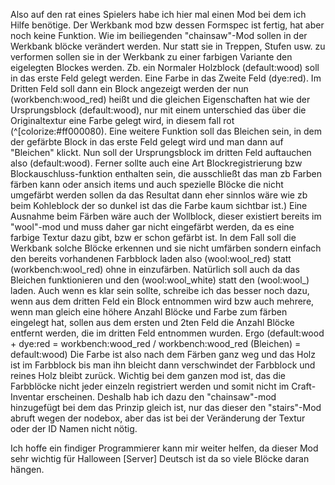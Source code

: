 Also auf den rat eines Spielers habe ich hier mal einen Mod bei dem ich Hilfe benötige.
Der Werkbank mod bzw dessen Formspec ist fertig, hat aber noch keine Funktion.
Wie im beiliegenden "chainsaw"-Mod sollen in der Werkbank blöcke verändert werden.
Nur statt sie in Treppen, Stufen usw. zu verformen sollen sie in der Werkbank
zu einer farbigen Variante den eigelegten Blockes werden.
Zb. ein Normaler Holzblock (default:wood) soll in das erste Feld gelegt werden. Eine
Farbe in das Zweite Feld (dye:red). Im Dritten Feld soll dann ein Block angezeigt werden
der nun (workbench:wood_red) heißt und die gleichen Eigenschaften hat wie der Ursprungsblock
(default:wood), nur mit einem unterschied das über die Originaltextur eine Farbe gelegt wird,
in diesem fall rot (^[colorize:#ff000080). Eine weitere Funktion soll das Bleichen sein,
in dem der gefärbte Block in das erste Feld gelegt wird und man dann auf "Bleichen" klickt.
Nun soll der Ursprungsblock im dritten Feld auftauchen also (default:wood).
Ferner sollte auch eine Art Blockregistrierung bzw Blockauschluss-funktion enthalten sein,
die ausschließt das man zb Farben färben kann oder ansich items und auch spezielle Blöcke die
nicht umgefärbt werden sollen da das Resultat dann eher sinnlos wäre wie zb beim Kohleblock
der so dunkel ist das die Farbe kaum sichtbar ist.)
Eine Ausnahme beim Färben wäre auch der Wollblock, dieser existiert bereits im "wool"-mod und
muss daher gar nicht eingefärbt werden, da es eine farbige Textur dazu gibt, bzw er schon gefärbt
ist. In dem Fall soll die Werkbank solche Blöcke erkennen und sie nicht umfärben sondern einfach
den bereits vorhandenen Farbblock laden also (wool:wool_red) statt (workbench:wool_red) ohne in einzufärben. Natürlich
soll auch da das Bleichen funktionieren und den (wool:wool_white) statt den (wool:wool_) laden.
Auch wenn es klar sein sollte, schreibe ich das besser noch dazu, wenn aus dem dritten Feld ein Block entnommen wird
bzw auch mehrere, wenn man gleich eine höhere Anzahl Blöcke und Farbe zum färben eingelegt hat,
sollen aus dem ersten und 2ten Feld die Anzahl Blöcke entfernt werden, die im dritten Feld entnommen wurden.
Ergo (default:wood + dye:red = workbench:wood_red / workbench:wood_red (Bleichen) = default:wood)
Die Farbe ist also nach dem Färben ganz weg und das Holz ist im Farbblock bis man ihn bleicht dann verschwindet
der Farbblock und reines Holz bleibt zurück.
Wichtig bei dem ganzen mod ist, das die Farbblöcke nicht jeder einzeln registriert werden und
somit nicht im Craft-Inventar erscheinen. Deshalb hab ich dazu den "chainsaw"-mod hinzugefügt
bei dem das Prinzip gleich ist, nur das dieser den "stairs"-Mod abruft wegen der nodebox, aber das
ist bei der Veränderung der Textur oder der ID Namen nicht nötig.

Ich hoffe ein findiger Programmierer kann mir weiter helfen, da dieser Mod sehr wichtig für
Halloween [Server] Deutsch ist da so viele Blöcke daran hängen.